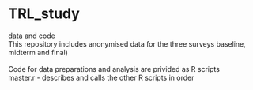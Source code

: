 # TRL_study
data and code
<br>
This repository includes anonymised data for the three surveys baseline, midterm and final)<br>
<br>
Code for data preparations and analysis are privided as R scripts <br>
master.r -  describes and calls the other R scripts in order
